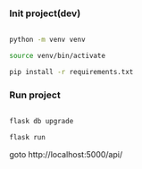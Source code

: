 ### Init project(dev)
```bash

python -m venv venv

source venv/bin/activate

pip install -r requirements.txt

```
### Run project
```bash

flask db upgrade

flask run

```
goto http://localhost:5000/api/

